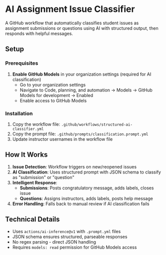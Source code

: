# AI Assignment Issue Classifier

A GitHub workflow that automatically classifies student issues as assignment submissions or questions using AI with structured output, then responds with helpful messages.

## Setup

### Prerequisites
1. **Enable GitHub Models** in your organization settings (required for AI classification)
   - Go to your organization settings
   - Navigate to Code, planning, and automation  → Models → GitHub Models for development → Enabled
   - Enable access to GitHub Models

### Installation
1. Copy the workflow file: `.github/workflows/structured-ai-classifier.yml`
2. Copy the prompt file: `.github/prompts/classification.prompt.yml`
3. Update instructor usernames in the workflow file

## How It Works

1. **Issue Detection**: Workflow triggers on new/reopened issues
2. **AI Classification**: Uses structured prompt with JSON schema to classify as "submission" or "question" 
3. **Intelligent Response**: 
   - **Submissions**: Posts congratulatory message, adds labels, closes issue
   - **Questions**: Assigns instructors, adds labels, posts help message
4. **Error Handling**: Falls back to manual review if AI classification fails

## Technical Details

- Uses `actions/ai-inference@v1` with `.prompt.yml` files
- JSON schema ensures structured, parseable responses
- No regex parsing - direct JSON handling
- Requires `models: read` permission for GitHub Models access